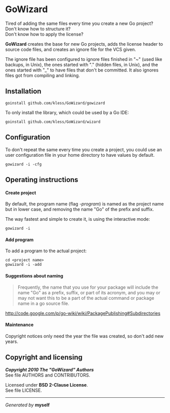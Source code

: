 GoWizard
========

Tired of adding the same files every time you create a new Go project?  
Don't know how to structure it?  
Don't know how to apply the license?

**GoWizard** creates the base for new Go projects, adds the license header
to source code files, and creates an ignore file for the VCS given.

The ignore file has been configured to ignore files finished in "~" (used like
backups, in Unix), the ones started with "." (hidden files, in Unix), and the
ones started with "_" to have files that don't be committed. It also ignores
files got from compiling and linking.


## Installation

	goinstall github.com/kless/GoWizard/gowizard

To only install the library, which could be used by a Go IDE:

	goinstall github.com/kless/GoWizard/wizard


## Configuration

To don't repeat the same every time you create a project, you could use an user
configuration file in your home directory to have values by default.

	gowizard -i -cfg


## Operating instructions

#### Create project

By default, the program name (flag *-program*) is named as the project name but
in lower case, and removing the name "Go" of the prefix and suffix.

The way fastest and simple to create it, is using the interactive mode:

	gowizard -i

#### Add program

To add a program to the actual project:

	cd <project name>
	gowizard -i -add

#### Suggestions about naming

> Frequently, the name that you use for your package will include the name "Go"
as a prefix, suffix, or part of its acronym, and you may or may not want this
to be a part of the actual command or package name in a go source file.

http://code.google.com/p/go-wiki/wiki/PackagePublishing#Subdirectories

#### Maintenance

Copyright notices only need the year the file was created, so don't add new
years.


## Copyright and licensing

***Copyright 2010  The "GoWizard" Authors***  
See file AUTHORS and CONTRIBUTORS.

Licensed under **BSD 2-Clause License**.  
See file LICENSE.

* * *
*Generated by* **myself**

